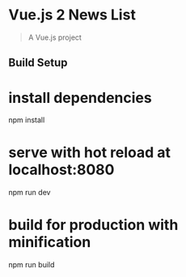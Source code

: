 # Vue.js 2 News List

> A Vue.js project

## Build Setup

# install dependencies
npm install

# serve with hot reload at localhost:8080
npm run dev

# build for production with minification
npm run build
